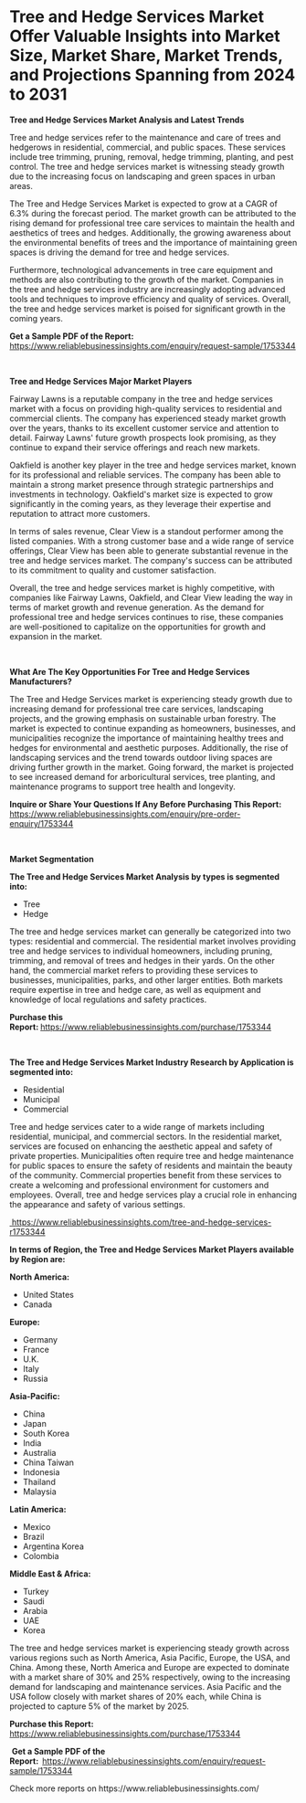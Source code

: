 <p><h1>Tree and Hedge Services Market Offer Valuable Insights into Market Size, Market Share, Market Trends, and Projections Spanning from 2024 to 2031</h1></p><p><strong>Tree and Hedge Services Market Analysis and Latest Trends</strong></p>
<p><p>Tree and hedge services refer to the maintenance and care of trees and hedgerows in residential, commercial, and public spaces. These services include tree trimming, pruning, removal, hedge trimming, planting, and pest control. The tree and hedge services market is witnessing steady growth due to the increasing focus on landscaping and green spaces in urban areas. </p><p>The Tree and Hedge Services Market is expected to grow at a CAGR of 6.3% during the forecast period. The market growth can be attributed to the rising demand for professional tree care services to maintain the health and aesthetics of trees and hedges. Additionally, the growing awareness about the environmental benefits of trees and the importance of maintaining green spaces is driving the demand for tree and hedge services.</p><p>Furthermore, technological advancements in tree care equipment and methods are also contributing to the growth of the market. Companies in the tree and hedge services industry are increasingly adopting advanced tools and techniques to improve efficiency and quality of services. Overall, the tree and hedge services market is poised for significant growth in the coming years.</p></p>
<p><strong>Get a Sample PDF of the Report:&nbsp;</strong> <a href="https://www.reliablebusinessinsights.com/enquiry/request-sample/1753344">https://www.reliablebusinessinsights.com/enquiry/request-sample/1753344</a></p>
<p>&nbsp;</p>
<p><strong>Tree and Hedge Services Major Market Players</strong></p>
<p><p>Fairway Lawns is a reputable company in the tree and hedge services market with a focus on providing high-quality services to residential and commercial clients. The company has experienced steady market growth over the years, thanks to its excellent customer service and attention to detail. Fairway Lawns' future growth prospects look promising, as they continue to expand their service offerings and reach new markets.</p><p>Oakfield is another key player in the tree and hedge services market, known for its professional and reliable services. The company has been able to maintain a strong market presence through strategic partnerships and investments in technology. Oakfield's market size is expected to grow significantly in the coming years, as they leverage their expertise and reputation to attract more customers.</p><p>In terms of sales revenue, Clear View is a standout performer among the listed companies. With a strong customer base and a wide range of service offerings, Clear View has been able to generate substantial revenue in the tree and hedge services market. The company's success can be attributed to its commitment to quality and customer satisfaction.</p><p>Overall, the tree and hedge services market is highly competitive, with companies like Fairway Lawns, Oakfield, and Clear View leading the way in terms of market growth and revenue generation. As the demand for professional tree and hedge services continues to rise, these companies are well-positioned to capitalize on the opportunities for growth and expansion in the market.</p></p>
<p>&nbsp;</p>
<p><strong>What Are The Key Opportunities For Tree and Hedge Services Manufacturers?</strong></p>
<p><p>The Tree and Hedge Services market is experiencing steady growth due to increasing demand for professional tree care services, landscaping projects, and the growing emphasis on sustainable urban forestry. The market is expected to continue expanding as homeowners, businesses, and municipalities recognize the importance of maintaining healthy trees and hedges for environmental and aesthetic purposes. Additionally, the rise of landscaping services and the trend towards outdoor living spaces are driving further growth in the market. Going forward, the market is projected to see increased demand for arboricultural services, tree planting, and maintenance programs to support tree health and longevity.</p></p>
<p><strong>Inquire or Share Your Questions If Any Before Purchasing This Report:</strong> <a href="https://www.reliablebusinessinsights.com/enquiry/pre-order-enquiry/1753344">https://www.reliablebusinessinsights.com/enquiry/pre-order-enquiry/1753344</a></p>
<p>&nbsp;</p>
<p><strong>Market Segmentation</strong></p>
<p><strong>The Tree and Hedge Services Market Analysis by types is segmented into:</strong></p>
<p><ul><li>Tree</li><li>Hedge</li></ul></p>
<p><p>The tree and hedge services market can generally be categorized into two types: residential and commercial. The residential market involves providing tree and hedge services to individual homeowners, including pruning, trimming, and removal of trees and hedges in their yards. On the other hand, the commercial market refers to providing these services to businesses, municipalities, parks, and other larger entities. Both markets require expertise in tree and hedge care, as well as equipment and knowledge of local regulations and safety practices.</p></p>
<p><strong>Purchase this Report:&nbsp;</strong><a href="https://www.reliablebusinessinsights.com/purchase/1753344">https://www.reliablebusinessinsights.com/purchase/1753344</a></p>
<p>&nbsp;</p>
<p><strong>The Tree and Hedge Services Market Industry Research by Application is segmented into:</strong></p>
<p><ul><li>Residential</li><li>Municipal</li><li>Commercial</li></ul></p>
<p><p>Tree and hedge services cater to a wide range of markets including residential, municipal, and commercial sectors. In the residential market, services are focused on enhancing the aesthetic appeal and safety of private properties. Municipalities often require tree and hedge maintenance for public spaces to ensure the safety of residents and maintain the beauty of the community. Commercial properties benefit from these services to create a welcoming and professional environment for customers and employees. Overall, tree and hedge services play a crucial role in enhancing the appearance and safety of various settings.</p></p>
<p><a href="https://www.reliablebusinessinsights.com/tree-and-hedge-services-r1753344">&nbsp;https://www.reliablebusinessinsights.com/tree-and-hedge-services-r1753344</a></p>
<p><strong>In terms of Region, the Tree and Hedge Services Market Players available by Region are:</strong></p>
<p>
    <p> <strong> North America: </strong>
        <ul>
            <li>United States</li>
            <li>Canada</li>
        </ul>
        </p> 
    <p> <strong> Europe: </strong>
        <ul>
            <li>Germany</li>
            <li>France</li>
            <li>U.K.</li>
            <li>Italy</li>
            <li>Russia</li>
        </ul>
        </p> 
    <p> <strong> Asia-Pacific: </strong>
        <ul>
            <li>China</li>
            <li>Japan</li>
            <li>South Korea</li>
            <li>India</li>
            <li>Australia</li>
            <li>China Taiwan</li>
            <li>Indonesia</li>
            <li>Thailand</li>
            <li>Malaysia</li>
        </ul>
        </p> 
    <p> <strong> Latin America: </strong>
        <ul>
            <li>Mexico</li>
            <li>Brazil</li>
            <li>Argentina Korea</li>
            <li>Colombia</li>
        </ul>
        </p> 
    <p> <strong> Middle East & Africa: </strong>
        <ul>
            <li>Turkey</li>
            <li>Saudi</li>
            <li>Arabia</li>
            <li>UAE</li>
            <li>Korea</li>
        </ul>
    </p>
    </p>
<p><p>The tree and hedge services market is experiencing steady growth across various regions such as North America, Asia Pacific, Europe, the USA, and China. Among these, North America and Europe are expected to dominate with a market share of 30% and 25% respectively, owing to the increasing demand for landscaping and maintenance services. Asia Pacific and the USA follow closely with market shares of 20% each, while China is projected to capture 5% of the market by 2025.</p></p>
<p><strong>Purchase this Report: </strong><a href="https://www.reliablebusinessinsights.com/purchase/1753344">https://www.reliablebusinessinsights.com/purchase/1753344</a></p>
<p>&nbsp;<strong>Get a Sample PDF of the Report:&nbsp;&nbsp;</strong><a href="https://www.reliablebusinessinsights.com/enquiry/request-sample/1753344">https://www.reliablebusinessinsights.com/enquiry/request-sample/1753344</a></p>
<p><strong></strong></p>
<p>Check more reports on https://www.reliablebusinessinsights.com/</p>